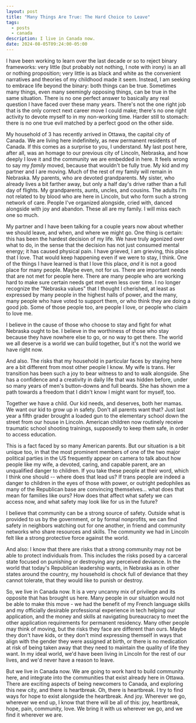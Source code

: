 ```yaml
---
layout: post
title: "Many Things Are True: The Hard Choice to Leave"
tags:
  - posts
  - canada
description: I live in Canada now.
date: 2024-08-05T09:24:00-05:00
---
```


I have been working to learn over the last decade or so to reject binary frameworks: very little (but probably not nothing, I note with irony) is an all or nothing proposition; very little is as black and white as the convenient narratives and theories of my childhood made it seem. Instead, I am seeking to embrace life beyond the binary: both things can be true. Sometimes many things, even many seemingly opposing things, can be true in the same situation. There is no one perfect answer to basically any real question I have faced over these many years. There's not the one right job that is the only correct next career move I could make; there's no one right activity to devote myself to in my non-working time. Harder still to stomach: there is no one true evil matched by a perfect good on the other side. 

My household of 3 has recently arrived in Ottawa, the capital city of Canada. We are living here indefinitely, as new permanent residents of Canada. If this comes as a surprise to you, I understand. My last post here, after all, was an homage to our previous city of Lincoln, Nebraska, and how deeply I love it and the community we are embedded in here. It feels wrong to say my _family_ moved, because that wouldn't be fully true. My kid and my partner and I are moving. Much of the rest of my family will remain in Nebraska. My parents, who are devoted grandparents. My sister, who already lives a bit farther away, but only a half day's drive rather than a full day of flights. My grandparents, aunts, uncles, and cousins. The adults I'm not related to by blood who are here in Lincoln, but who form such a strong network of care. People I've organized alongside, cried with, danced alongside with joy and abandon. These all are my family. I will miss each one so much. 

My partner and I have been talking for a couple years now about whether we should leave, and when, and where we might go. One thing is certain: this has been the hardest decision of my life. We have truly agonized over what to do, in the sense that the decision has not just consumed mental energy; it has caused physical pain. I have grieved, I am grieving, this place that I love. That would keep happening even if we were to stay, I think. One of the things I have learned is that I love this place, _and_ it is not a good place for many people. Maybe even, not for us. There are important needs that are not met for people here. There are many people who are working hard to make sure certain needs get met even less over time. I no longer recognize the "Nebraska values" that I thought I cherished, at least as expressed by many people in the highest halls of power, and the many, many people who have voted to support them, or who think they are doing a good job. Some of those people too, are people I love, or people who claim to love me. 

I believe in the cause of those who choose to stay and fight for what Nebraska ought to be. I believe in the worthiness of those who stay because they have nowhere else to go, or no way to get there. The world we all deserve is a world we can build together, but it's not the world we have right now.

And also. The risks that my household in particular faces by staying here are a bit different from most other people I know. My wife is trans. Her transition has been such a joy to bear witness to and to walk alongside. She has a confidence and a creativity in daily life that was hidden before, under so many years of men's button-downs and full beards. She has shown me a path towards a freedom that I didn't know I might want for myself, too.

Together we have a child. Our kid needs, and deserves, both her mamas. We want our kid to grow up in safety. Don't all parents want that? Just last year a fifth grader brought a loaded gun to the elementary school down the street from our house in Lincoln. American children now routinely receive traumatic school shooting trainings, supposedly to keep them safe, in order to access education. 

This is a fact faced by so many American parents. But our situation is a bit unique too, in that the most prominent members of one of the two major political parties in the US frequently appear on camera to talk about how people like my wife, a devoted, caring, and capable parent, are an unqualified danger to children. If you take these people at their word, which I think one should -- where does that lead us? If trans people are indeed a danger to children in the eyes of those with power, or outright pedophiles as many of the Republican base are convincing themselves... what does that mean for families like ours? How does that affect what safety we can access now, and what safety may look like for us in the future?

I believe that community can be a strong source of safety. Outside what is provided to us by the government, or by formal nonprofits, we can find safety in neighbors watching out for one another, in friend and community networks who share resources and skills. The community we had in Lincoln felt like a strong protective force against the world.

And also: I know that there are risks that a strong community may not be able to protect individuals from. This includes the risks posed by a carceral state focused on punishing or destroying any perceived deviance. In the world that today's Republican leadership wants, in Nebraska as in other states around the country, my household is chock full of deviance that they cannot tolerate, that they would like to punish or destroy. 

So, we live in Canada now. It is a very uncanny mix of privilege and its opposite that has brought us here. Many people in our situation would not be able to make this move - we had the benefit of my French language skills and my officially desirable professional experience in tech helping our application, and the money and skills at navigating bureaucracy to meet the other application requirements for permanent residency. Many other people may think of moving, but the risks they face are different than ours. Maybe they don't have kids, or they don't mind expressing themself in ways that align with the gender they were assigned at birth, or there is no medication at risk of being taken away that they need to maintain the quality of life they want. In my ideal world, we'd have been living in Lincoln for the rest of our lives, and we'd never have a reason to leave. 

But we live in Canada now. We are going to work hard to build community here, and integrate into the communities that exist already here in Ottawa. There are exciting aspects of being newcomers to Canada, and exploring this new city, and there is heartbreak. Oh, there is heartbreak. I try to find ways for hope to exist alongside the heartbreak. And joy. Wherever we go, wherever we end up, I know that there will be all of this: joy, heartbreak, hope, pain, community, love. We bring it with us wherever we go, and we find it wherever we are.